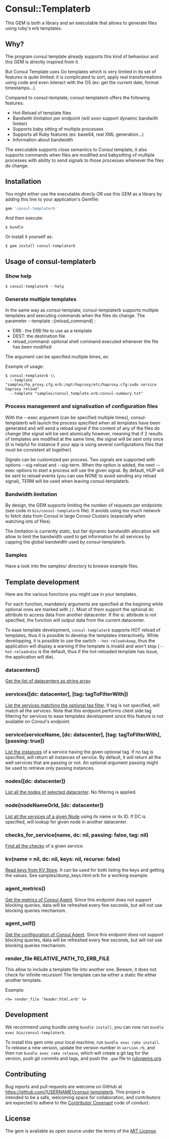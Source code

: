 # Consul::Templaterb

This GEM is both a library and an executable that allows to generate files
using ruby's erb templates.

## Why?

The program consul template already supports this kind of behaviour and this
GEM is directly inspired from it.

But Consul Template uses Go templates which is very limited in its set of
features is quite limited: it is complicated to sort, apply real transformations
using code and even interact with the OS (ex: get the current date, format
timestamps...).

Compared to consul-template, consul-templaterb offers the following features:

* Hot-Reload of template files
* Bandwith limitation per endpoint (will soon support dynamic bandwith limiter)
* Supports baby sitting of multiple processes
* Supports all Ruby features (ex: base64, real XML generation...)
* Information about bandwidth

The executable supports close semantics to Consul template, it also supports
commands when files are modified and babysitting of multiple processes with
ability to send signals to those processes whenever the files do change.

## Installation

You might either use the executable direcly OR use this GEM as a library by
adding this line to your application's Gemfile:

```ruby
gem 'consul-templaterb'
```

And then execute:

    $ bundle

Or install it yourself as:

    $ gem install consul-templaterb

## Usage of consul-templaterb

### Show help

```shell
$ consul-templaterb --help
```

### Generate multiple templates

In the same way as consul-template, consul-templaterb supports multiple templates and executing
commands when the files do change. The parameter --template <ERB>:<DEST>:[reload_command] :
* ERB : the ERB file to use as a template
* DEST: the destination file
* reload_command: optional shell command executed whenever the file has been modified

The argument can be specified multiple times, ex:

Example of usage:
```shell
$ consul-templaterb \\
  --template "samples/ha_proxy.cfg.erb:/opt/haproxy/etc/haproxy.cfg:sudo service haproxy reload"
  --template "samples/consul_template.erb:consul-summary.txt"
```

### Process management and signalisation of configuration files

With the --exec argument (can be specified multiple times), consul-templaterb will launch
the process specified when all templates have been generated and will send a reload signal
if the content of any of the files do change (the signal will be sent atomically however,
meaning that if 2 results of templates are modified at the same time, the signal will be
sent only once (it is helpful for instance if your app is using several configurations
files that must be consistent all together).

Signals can be customized per process. Two signals are supported with options --sig-reload and
--sig-term. When the option is added, the next --exec options to start a process will use the
given signal. By default, HUP will be sent to reload events (you can use NONE to avoid sending any
reload signal), TERM will be used when leaving consul-templaterb.


### Bandwidth limitation

By design, the GEM supports limiting the number of requests per endpoints (see code in
`bin/consul-templaterb` file). It avoids using too much network to fetch data from Consul
in large Consul Clusters (especially when watching lots of files).

The limitation is currently static, but fair dynamic bandwidth allocation will allow to limit
the bandwidth used to get information for all services by capping the global bandwidth used
by consul-templaterb.

### Samples

Have a look into the samples/ directory to browse example files.

## Template development

Here are the various functions you might use in your templates.

For each function, mandatory arguments are specified at the begining while optional ones are marked with `[]`.
Most of them support the optional dc attribute to access data from another datacenter. If the `dc`
attribute is not specified, the function will output data from the current datacenter.

To ease template development, `consul-templaterb` supports HOT reload of templates, thus it is possible to
develop the templates interactivelly. While developping, it is possible to use the switch `--hot-reload=keep`,
thus the application will display a warning if the template is invalid and won't stop
(`--hot-reload=die` is the default, thus if the hot-reloaded template has issue, the application will die).

### datacenters()

[Get the list of datacenters as string array](https://www.consul.io/api/catalog.html#list-datacenters).

### services([dc: datacenter], [tag: tagToFilterWith])

[List the services matching the optional tag filter](https://www.consul.io/api/catalog.html#list-services),
if tag is not specified, will match all the services. Note that this endpoint performs client side tag
filtering for services to ease templates development since this feature is not available on Consul's endpoint.

### service(serviceName, [dc: datacenter], [tag: tagToFilterWith], [passing: true])

[List the instances](https://www.consul.io/api/health.html#list-nodes-for-service) of a service having the given
optional tag. If no tag is specified, will return all instances of service. By default, it will return all the
well services that are passing or not. An optional argument passing might be used to retrieve only passing instances.

### nodes([dc: datacenter])

[List all the nodes of selected datacenter](https://www.consul.io/api/catalog.html#list-nodes). No filtering is
applied.

### node(nodeNameOrId, [dc: datacenter])

[List all the services of a given Node](https://www.consul.io/api/catalog.html#list-services-for-node) using its
name or its ID. If DC is specified, will lookup for given node in another datacenter.

### checks_for_service(name, dc: nil, passing: false, tag: nil)

[Find all the checks](https://www.consul.io/api/health.html#list-checks-for-service) of a given service.

### kv(name = nil, dc: nil, keys: nil, recurse: false)

[Read keys from KV Store](https://www.consul.io/api/kv.html#read-key). It can be used for both listing the keys and
getting the values. See samples/dump_keys.html.erb for a working example.

### agent_metrics()

[Get the metrics of Consul Agent](https://www.consul.io/api/agent.html#view-metrics). Since this endpoint does
not support blocking queries, data will be refreshed every few seconds, but will not use blocking queries
mechanism.

### agent_self()

[Get the configuration of Consul Agent](https://www.consul.io/api/agent.html#read-configuration). Since this
endpoint does not support blocking queries, data will be refreshed every few seconds, but will not use blocking
queries mechanism.

### render_file RELATIVE_PATH_TO_ERB_FILE

This allow to include a template file into another one. Beware, it does not check for infinite recursion!
The template can be either a static file either another template.

Example:

```erb
<%= render_file 'header.html.erb' %>
```

## Development

We recommend using bundle using `bundle install`, you can now run `bundle exec bin/consul-templaterb`.

To install this gem onto your local machine, run `bundle exec rake install`. To release a new version, update the version number in `version.rb`, and then run `bundle exec rake release`, which will create a git tag for the version, push git commits and tags, and push the `.gem` file to [rubygems.org](https://rubygems.org).

## Contributing

Bug reports and pull requests are welcome on GitHub at https://github.com/[USERNAME]/consul-templaterb. This project is intended to be a safe, welcoming space for collaboration, and contributors are expected to adhere to the [Contributor Covenant](http://contributor-covenant.org) code of conduct.


## License

The gem is available as open source under the terms of the [MIT License](http://opensource.org/licenses/MIT).

